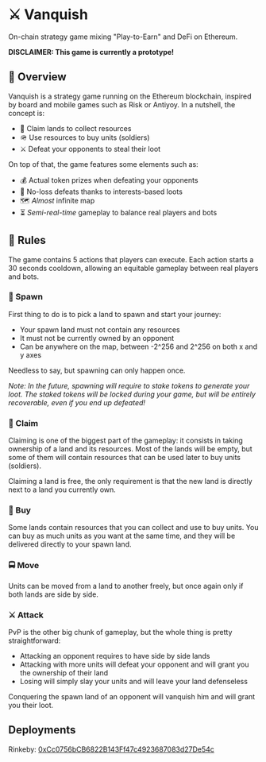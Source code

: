 # ⚔️ Vanquish

On-chain strategy game mixing "Play-to-Earn" and DeFi on Ethereum.

**DISCLAIMER: This game is currently a prototype!**

## 🔖 Overview

Vanquish is a strategy game running on the Ethereum blockchain, inspired by board and mobile games such as Risk or Antiyoy. In a nutshell, the concept is:
- 🚩 Claim lands to collect resources
- 🪖 Use resources to buy units (soldiers)
- ⚔️ Defeat your opponents to steal their loot

On top of that, the game features some elements such as:
- 💰 Actual token prizes when defeating your opponents
- 🙏 No-loss defeats thanks to interests-based loots
- 🗺 *Almost* infinite map
- ⏳ *Semi-real-time* gameplay to balance real players and bots

## 📖 Rules

The game contains 5 actions that players can execute. Each action starts a 30 seconds cooldown, allowing an equitable gameplay between real players and bots.

### 👶 Spawn

First thing to do is to pick a land to spawn and start your journey:
- Your spawn land must not contain any resources
- It must not be currently owned by an opponent
- Can be anywhere on the map, between -2^256 and 2^256 on both x and y axes

Needless to say, but spawning can only happen once.

*Note: In the future, spawning will require to stake tokens to generate your loot. The staked tokens will be locked during your game, but will be entirely recoverable, even if you end up defeated!*

### 🚩 Claim

Claiming is one of the biggest part of the gameplay: it consists in taking ownership of a land and its resources. Most of the lands will be empty, but some of them will contain resources that can be used later to buy units (soldiers).

Claiming a land is free, the only requirement is that the new land is directly next to a land you currently own.

### 💎 Buy

Some lands contain resources that you can collect and use to buy units. You can buy as much units as you want at the same time, and they will be delivered directly to your spawn land.

### 🚍 Move

Units can be moved from a land to another freely, but once again only if both lands are side by side.

### ⚔️ Attack

PvP is the other big chunk of gameplay, but the whole thing is pretty straightforward:
- Attacking an opponent requires to have side by side lands
- Attacking with more units will defeat your opponent and will grant you the ownership of their land
- Losing will simply slay your units and will leave your land defenseless

Conquering the spawn land of an opponent will vanquish him and will grant you their loot.

## Deployments

Rinkeby: [0xCc0756bCB6822B143Ff47c4923687083d27De54c](https://rinkeby.etherscan.io/address/0xcc0756bcb6822b143ff47c4923687083d27de54c)
